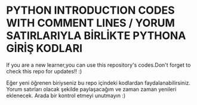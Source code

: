 # PYTHON INTRODUCTION CODES WITH COMMENT LINES / YORUM SATIRLARIYLA BİRLİKTE PYTHONA GİRİŞ KODLARI

If you are a new learner,you can use this repository's codes.Don't forget to check this repo for updates!! :)

Eğer yeni öğrenen biriyseniz bu repo içindeki kodlardan faydalanabilirsiniz. Yorum satırları olacak şekilde paylaşacağım ve zaman zaman yenileri eklenecek.
Arada bir kontrol etmeyi unutmayın :)
